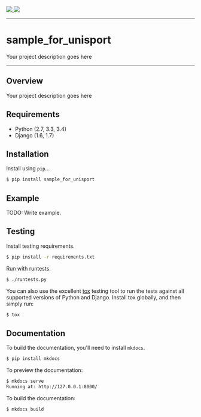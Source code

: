 <div class="badges">
    <a href="http://travis-ci.org/olmar/sample_for_unisport">
        <img src="https://travis-ci.org/olmar/sample_for_unisport.svg?branch=master">
    </a>
    <a href="https://pypi.python.org/pypi/sample_for_unisport">
        <img src="https://pypip.in/version/sample_for_unisport/badge.svg">
    </a>
</div>

---

# sample_for_unisport

Your project description goes here

---

## Overview

Your project description goes here

## Requirements

* Python (2.7, 3.3, 3.4)
* Django (1.6, 1.7)

## Installation

Install using `pip`...

```bash
$ pip install sample_for_unisport
```

## Example

TODO: Write example.

## Testing

Install testing requirements.

```bash
$ pip install -r requirements.txt
```

Run with runtests.

```bash
$ ./runtests.py
```

You can also use the excellent [tox](http://tox.readthedocs.org/en/latest/) testing tool to run the tests against all supported versions of Python and Django. Install tox globally, and then simply run:

```bash
$ tox
```

## Documentation

To build the documentation, you'll need to install `mkdocs`.

```bash
$ pip install mkdocs
```

To preview the documentation:

```bash
$ mkdocs serve
Running at: http://127.0.0.1:8000/
```

To build the documentation:

```bash
$ mkdocs build
```
